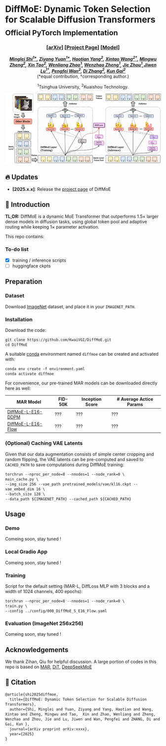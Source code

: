 # DiffMoE: Dynamic Token Selection for Scalable Diffusion Transformers <br><sub>Official PyTorch Implementation</sub>

<!-- [![arXiv](https://img.shields.io/badge/arXiv%20paper-2406.11838-b31b1b.svg)](https://arxiv.org/abs/2406.11838)&nbsp; -->
<!-- [![PWC](https://img.shields.io/endpoint.svg?url=https://paperswithcode.com/badge/autoregressive-image-generation-without/image-generation-on-imagenet-256x256)](https://paperswithcode.com/sota/image-generation-on-imagenet-256x256?p=autoregressive-image-generation-without) -->
<!-- [![Colab](https://colab.research.google.com/assets/colab-badge.svg)](http://colab.research.google.com/github/LTH14/mar/blob/main/demo/run_mar.ipynb) -->
<!-- [![huggingface](https://img.shields.io/badge/%F0%9F%A4%97%20HuggingFace-mar-yellow)](https://huggingface.co/jadechoghari/mar)&nbsp; -->


<div align="center">
<div align="center" style="margin-top: 0px; margin-bottom: 0px;">
<!-- <img src=https://github.com/user-attachments/assets/b33c5b67-3881-4fa3-b853-f932eebc9c50 width="50%"/> -->
</div>

### [<a href="https://arxiv.org/abs/xxx" target="_blank">arXiv</a>] [<a href="https://shiml20.github.io/DiffMoE/" target="_blank">Project Page</a>] [<a href="https://huggingface.co/datasets/KwaiVGI/DiffMoE/" target="_blank">Model</a>]

_**[Minglei Shi<sup>1*</sup>](https://github.com/shiml20/), [Ziyang Yuan<sup>1*</sup>](https://scholar.google.ru/citations?user=fWxWEzsAAAAJ&hl=en), [Haotian Yang<sup>2</sup>](https://scholar.google.ru/citations?user=fWxWEzsAAAAJ&hl=en), [Xintao Wang<sup>2†</sup>](https://xinntao.github.io/),  [Mingwu Zheng<sup>2</sup>](https://scholar.google.com.hk/citations?user=MdizB60AAAAJ&hl=en), [Xin Tao<sup>2</sup>](https://www.xtao.website/), [Wenliang Zhao<sup>1</sup>](https://wl-zhao.github.io/), [Wenzhao Zheng<sup>1</sup>](https://wzzheng.net/), [Jie Zhou<sup>1</sup>](https://www.imem.tsinghua.edu.cn/info/1330/2128.htm),[Jiwen Lu<sup>1†</sup>](https://www.au.tsinghua.edu.cn/info/1078/3156.htm), [Pengfei Wan<sup>2</sup>](https://scholar.google.com/citations?user=P6MraaYAAAAJ&hl=en), [Di Zhang<sup>2</sup>](https://openreview.net/profile?id=~Di_ZHANG3), [Kun Gai<sup>2</sup>](https://scholar.google.com/citations?user=PXO4ygEAAAAJ&hl=zh-CN)**_
<br>
(*equal contribution, †corresponding author.)

<sup>1</sup>Tsinghua University, <sup>2</sup>Kuaishou Technology.

</div>

<p align="center">
  <img src="figs/Method.png" width="720">
</p>


## 🔥 Updates
- __[2025.x.x]__: Release the [project page](https://shiml20.github.io/DiffMoE/) of DiffMoE

<!-- This is a PyTorch/GPU implementation of the paper [DiffMoE](xxxx) -->


## 📖 Introduction

**TL;DR:** DiffMoE is a dynamic MoE Transformer that outperforms 1.5× larger dense models in diffusion tasks, using global token pool and adaptive routing while keeping 1× parameter activation.  <br>


This repo contains:

<!-- * 🪐 A simple PyTorch implementation of [MAR](models/mar.py) and [DiffLoss](models/diffloss.py) -->
<!-- * ⚡️ Pre-trained class-conditional MAR models trained on ImageNet 256x256 -->
<!-- * 💥 A self-contained [Colab notebook](http://colab.research.google.com/github/LTH14/mar/blob/main/demo/run_mar.ipynb) for running various pre-trained MAR models -->
<!-- * 🛸 An MAR+DiffLoss [training and evaluation script](main_mar.py) using PyTorch DDP -->
<!-- * 🎉 Also checkout our [Hugging Face model cards](https://huggingface.co/jadechoghari/mar) and [Gradio demo](https://huggingface.co/spaces/jadechoghari/mar) (thanks [@jadechoghari](https://github.com/jadechoghari)). -->


### To-do list

- [x] training / inference scripts
- [ ] huggingface ckpts

## Preparation

### Dataset
Download [ImageNet](http://image-net.org/download) dataset, and place it in your `IMAGENET_PATH`.

### Installation

Download the code:
```
git clone https://github.com/KwaiVGI/DiffMoE.git 
cd DiffMoE
```


A suitable [conda](https://conda.io/) environment named `diffmoe` can be created and activated with:

```
conda env create -f environment.yaml
conda activate diffmoe
```

<!-- Download pre-trained VAE and DiffMoE models: -->

<!-- ``` -->
<!-- python util/download.py -->
<!-- ``` -->

For convenience, our pre-trained MAR models can be downloaded directly here as well:

| MAR Model                                                              | FID-50K | Inception Score | # Average Actice Params | 
|------------------------------------------------------------------------|---------|-----------------|---------|
| [DiffMoE-L-E16-DDPM](https://www.dropbox.com/scl/fi/f6dpuyjb7fudzxcyhvrhk/checkpoint-last.pth?rlkey=a6i4bo71vhfo4anp33n9ukujb&dl=0) | ???    | ???           | ???    |
| [DiffMoE-L-E16-Flow](https://www.dropbox.com/scl/fi/pxacc5b2mrt3ifw4cah6k/checkpoint-last.pth?rlkey=m48ovo6g7ivcbosrbdaz0ehqt&dl=0) | ???    | ???           | ???    |


### (Optional) Caching VAE Latents

Given that our data augmentation consists of simple center cropping and random flipping, 
the VAE latents can be pre-computed and saved to `CACHED_PATH` to save computations during DiffMoE training:

```
torchrun --nproc_per_node=8 --nnodes=1 --node_rank=0 \
main_cache.py \
--img_size 256 --vae_path pretrained_models/vae/kl16.ckpt --vae_embed_dim 16 \
--batch_size 128 \
--data_path ${IMAGENET_PATH} --cached_path ${CACHED_PATH}
```

## Usage

### Demo
<!-- Run our interactive visualization [demo](http://colab.research.google.com/github/LTH14/mar/blob/main/demo/run_mar.ipynb) using Colab notebook! -->
Comeing soon, stay tuned !

### Local Gradio App

Comeing soon, stay tuned !

<!-- ```
python demo/gradio_app.py 
``` -->



### Training
Script for the default setting (MAR-L, DiffLoss MLP with 3 blocks and a width of 1024 channels, 400 epochs):
```
torchrun --nproc_per_node=8 --nnodes=1 --node_rank=0 \
train.py \
--config ../config/000_DiffMoE_S_E16_Flow.yaml

```
<!-- 
- Training time is ~1d7h on 32 H100 GPUs with `--batch_size 64`.
- Add `--online_eval` to evaluate FID during training (every 40 epochs).
- (Optional) To train with cached VAE latents, add `--use_cached --cached_path ${CACHED_PATH}` to the arguments. 
Training time with cached latents is ~1d11h on 16 H100 GPUs with `--batch_size 128` (nearly 2x faster than without caching).
- (Optional) To save GPU memory during training by using gradient checkpointing (thanks to @Jiawei-Yang), add `--grad_checkpointing` to the arguments. 
Note that this may slightly reduce training speed. -->

### Evaluation (ImageNet 256x256)
Comeing soon, stay tuned !

<!-- Evaluate MAR-B (DiffLoss MLP with 6 blocks and a width of 1024 channels, 800 epochs) with classifier-free guidance:
```
torchrun --nproc_per_node=8 --nnodes=1 --node_rank=0 \
main_mar.py \
--model mar_base --diffloss_d 6 --diffloss_w 1024 \
--eval_bsz 256 --num_images 50000 \
--num_iter 256 --num_sampling_steps 100 --cfg 2.9 --cfg_schedule linear --temperature 1.0 \
--output_dir pretrained_models/mar/mar_base \
--resume pretrained_models/mar/mar_base \
--data_path ${IMAGENET_PATH} --evaluate
``` -->

<!-- 
- Set `--cfg 1.0 --temperature 0.95` to evaluate without classifier-free guidance.
- Generation speed can be significantly increased by reducing the number of autoregressive iterations (e.g., `--num_iter 64`). -->

## Acknowledgements
We thank Zihan, Qiu for helpful discussion. A large portion of codes in this repo is based on [MAR](https://github.com/LTH14/mar), [DiT](https://github.com/facebookresearch/DiT), [DeepSeekMoE](https://github.com/deepseek-ai/DeepSeek-MoE)

<!-- ## Contact -->


## 🌟 Citation

```
@article{shi2025diffmoe,
  title={DiffMoE: Dynamic Token Selection for Scalable Diffusion Transformers},
  author={Shi, Minglei and Yuan, Ziyang and Yang, Haotian and Wang, Xintao and Zheng, Mingwu and Tao,  Xin and Zhao, Wenliang and Zheng, Wenzhao and Zhou, Jie and Lu, Jiwen and Wan, Pengfei and ZHANG, Di and Gai, Kun },
  journal={arXiv preprint arXiv:xxxx},
  year={2025}
}
```